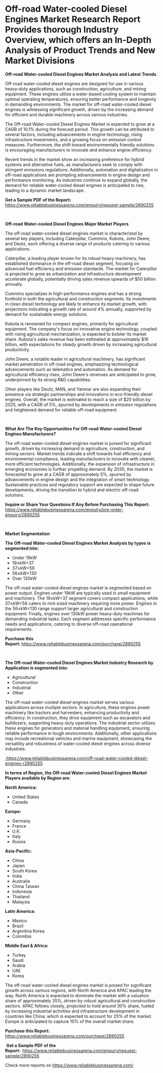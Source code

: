 <p><h1>Off-road Water-cooled Diesel Engines Market Research Report Provides thorough Industry Overview, which offers an In-Depth Analysis of Product Trends and New Market Divisions</h1></p><p><strong>Off-road Water-cooled Diesel Engines Market Analysis and Latest Trends</strong></p>
<p><p>Off-road water-cooled diesel engines are designed for use in various heavy-duty applications, such as construction, agriculture, and mining equipment. These engines utilize a water-based cooling system to maintain optimal operating temperatures, ensuring better performance and longevity in demanding environments. The market for off-road water-cooled diesel engines is witnessing significant growth, driven by the increasing demand for efficient and durable machinery across various industries.</p><p>The Off-road Water-cooled Diesel Engines Market is expected to grow at a CAGR of 10.1% during the forecast period. This growth can be attributed to several factors, including advancements in engine technology, rising infrastructure investments, and a growing focus on emission control measures. Furthermore, the shift toward environmentally friendly solutions is encouraging manufacturers to innovate and enhance engine efficiency.</p><p>Recent trends in the market show an increasing preference for hybrid systems and alternative fuels, as manufacturers seek to comply with stringent emissions regulations. Additionally, automation and digitalization in off-road applications are prompting advancements in engine design and performance monitoring. As industries continue to expand globally, the demand for reliable water-cooled diesel engines is anticipated to rise, leading to a dynamic market landscape.</p></p>
<p><strong>Get a Sample PDF of the Report:&nbsp;</strong> <a href="https://www.reliablebusinessarena.com/enquiry/request-sample/2890255?utm_campaign=2475&utm_medium=2&utm_source=Github&utm_content=ia&utm_term=14032025&utm_id=off-road-water-cooled-diesel-engines">https://www.reliablebusinessarena.com/enquiry/request-sample/2890255</a></p>
<p>&nbsp;</p>
<p><strong>Off-road Water-cooled Diesel Engines Major Market Players</strong></p>
<p><p>The off-road water-cooled diesel engines market is characterized by several key players, including Caterpillar, Cummins, Kubota, John Deere, and Deutz, each offering a diverse range of products catering to various applications. </p><p>Caterpillar, a leading player known for its robust heavy machinery, has established dominance in the off-road diesel segment, focusing on advanced fuel efficiency and emission standards. The market for Caterpillar is projected to grow as urbanization and infrastructure development accelerate globally, potentially driving sales revenue upwards of $50 billion annually.</p><p>Cummins specializes in high-performance engines and has a strong foothold in both the agricultural and construction segments. Its investments in clean diesel technology are likely to enhance its market growth, with projections indicating a growth rate of around 4% annually, supported by demand for sustainable energy solutions.</p><p>Kubota is renowned for compact engines, primarily for agricultural equipment. The company's focus on innovative engine technology, coupled with rising agricultural mechanization, is expected to bolster its market share. Kubota's sales revenue has been estimated at approximately $16 billion, with expectations for steady growth driven by increasing agricultural productivity.</p><p>John Deere, a notable leader in agricultural machinery, has significant market penetration in off-road engines, emphasizing technological advancements such as telematics and automation. As demand for agricultural efficiency rises, John Deere's revenues are anticipated to grow, underpinned by its strong R&D capabilities.</p><p>Other players like Deutz, MAN, and Yanmar are also expanding their presence via strategic partnerships and innovations in eco-friendly diesel engines. Overall, the market is estimated to reach a size of $20 billion by 2025, with a CAGR of 5%, spurred by developments in emission regulations and heightened demand for reliable off-road equipment.</p></p>
<p>&nbsp;</p>
<p><strong>What Are The Key Opportunities For Off-road Water-cooled Diesel Engines Manufacturers?</strong></p>
<p><p>The off-road water-cooled diesel engines market is poised for significant growth, driven by increasing demand in agriculture, construction, and mining sectors. Market trends indicate a shift towards fuel efficiency and environmental compliance, leading manufacturers to innovate with cleaner, more efficient technologies. Additionally, the expansion of infrastructure in emerging economies is further propelling demand. By 2030, the market is forecasted to grow at a CAGR of approximately 5%, spurred by advancements in engine design and the integration of smart technology. Sustainable practices and regulatory support are expected to shape future developments, driving the transition to hybrid and electric off-road solutions.</p></p>
<p><strong>Inquire or Share Your Questions If Any Before Purchasing This Report:</strong> <a href="https://www.reliablebusinessarena.com/enquiry/pre-order-enquiry/2890255?utm_campaign=2475&utm_medium=2&utm_source=Github&utm_content=ia&utm_term=14032025&utm_id=off-road-water-cooled-diesel-engines">https://www.reliablebusinessarena.com/enquiry/pre-order-enquiry/2890255</a></p>
<p>&nbsp;</p>
<p><strong>Market Segmentation</strong></p>
<p><strong>The Off-road Water-cooled Diesel Engines Market Analysis by types is segmented into:</strong></p>
<p><ul><li>Under 19kW</li><li>19≤kW<37</li><li>37≤kW<56</li><li>56≤kW<130</li><li>Over 130kW</li></ul></p>
<p><p>The off-road water-cooled diesel engines market is segmented based on power output. Engines under 19kW are typically used in small equipment and machinery. The 19≤kW<37 segment covers compact applications, while 37≤kW<56 caters to mid-sized machinery requiring more power. Engines in the 56≤kW<130 range support larger agricultural and construction equipment. Finally, engines over 130kW power heavy-duty machines for demanding industrial tasks. Each segment addresses specific performance needs and applications, catering to diverse off-road operational requirements.</p></p>
<p><strong>Purchase this Report:&nbsp;</strong><a href="https://www.reliablebusinessarena.com/purchase/2890255?utm_campaign=2475&utm_medium=2&utm_source=Github&utm_content=ia&utm_term=14032025&utm_id=off-road-water-cooled-diesel-engines">https://www.reliablebusinessarena.com/purchase/2890255</a></p>
<p>&nbsp;</p>
<p><strong>The Off-road Water-cooled Diesel Engines Market Industry Research by Application is segmented into:</strong></p>
<p><ul><li>Agricultural</li><li>Construction</li><li>Industrial</li><li>Other</li></ul></p>
<p><p>The off-road water-cooled diesel engines market serves various applications across multiple sectors. In agriculture, these engines power machinery like tractors and harvesters, enhancing productivity and efficiency. In construction, they drive equipment such as excavators and bulldozers, supporting heavy-duty operations. The industrial sector utilizes these engines for generators and material handling equipment, ensuring reliable performance in tough environments. Additionally, other applications may include recreational vehicles and marine equipment, showcasing the versatility and robustness of water-cooled diesel engines across diverse industries.</p></p>
<p><a href="https://www.reliablebusinessarena.com/off-road-water-cooled-diesel-engines-r2890255?utm_campaign=2475&utm_medium=2&utm_source=Github&utm_content=ia&utm_term=14032025&utm_id=off-road-water-cooled-diesel-engines">&nbsp;https://www.reliablebusinessarena.com/off-road-water-cooled-diesel-engines-r2890255</a></p>
<p><strong>In terms of Region, the Off-road Water-cooled Diesel Engines Market Players available by Region are:</strong></p>
<p>
    <p> <strong> North America: </strong>
        <ul>
            <li>United States</li>
            <li>Canada</li>
        </ul>
        </p> 
    <p> <strong> Europe: </strong>
        <ul>
            <li>Germany</li>
            <li>France</li>
            <li>U.K.</li>
            <li>Italy</li>
            <li>Russia</li>
        </ul>
        </p> 
    <p> <strong> Asia-Pacific: </strong>
        <ul>
            <li>China</li>
            <li>Japan</li>
            <li>South Korea</li>
            <li>India</li>
            <li>Australia</li>
            <li>China Taiwan</li>
            <li>Indonesia</li>
            <li>Thailand</li>
            <li>Malaysia</li>
        </ul>
        </p> 
    <p> <strong> Latin America: </strong>
        <ul>
            <li>Mexico</li>
            <li>Brazil</li>
            <li>Argentina Korea</li>
            <li>Colombia</li>
        </ul>
        </p> 
    <p> <strong> Middle East & Africa: </strong>
        <ul>
            <li>Turkey</li>
            <li>Saudi</li>
            <li>Arabia</li>
            <li>UAE</li>
            <li>Korea</li>
        </ul>
    </p>
    </p>
<p><p>The off-road water-cooled diesel engines market is poised for significant growth across various regions, with North America and APAC leading the way. North America is expected to dominate the market with a valuation share of approximately 35%, driven by robust agricultural and construction sectors. APAC follows closely, projected to hold around 30% share, fueled by increasing industrial activities and infrastructure development in countries like China, which is expected to account for 25% of the market. Europe is anticipated to capture 10% of the overall market share.</p></p>
<p><strong>Purchase this Report: </strong><a href="https://www.reliablebusinessarena.com/purchase/2890255?utm_campaign=2475&utm_medium=2&utm_source=Github&utm_content=ia&utm_term=14032025&utm_id=off-road-water-cooled-diesel-engines">https://www.reliablebusinessarena.com/purchase/2890255</a></p>
<p>&nbsp;<strong>Get a Sample PDF of the Report:&nbsp;&nbsp;</strong><a href="https://www.reliablebusinessarena.com/enquiry/request-sample/2890255?utm_campaign=2475&utm_medium=2&utm_source=Github&utm_content=ia&utm_term=14032025&utm_id=off-road-water-cooled-diesel-engines">https://www.reliablebusinessarena.com/enquiry/request-sample/2890255</a></p>
<p><strong></strong></p>
<p>Check more reports on <a href="https://www.reliablebusinessarena.com/?utm_campaign=2475&utm_medium=2&utm_source=Github&utm_content=ia&utm_term=14032025&utm_id=off-road-water-cooled-diesel-engines">https://www.reliablebusinessarena.com/</a></p>